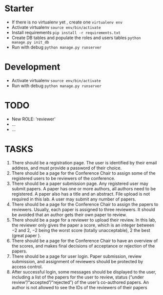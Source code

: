 # Starter
- If there is no virtualenv yet , create one
    `virtualenv env`
- Activate virtualenv
    `source env/bin/activate`
- Install requirements
    `pip install -r requirements.txt`
- Create DB tables and populate the roles and users tables
    `python manage.py init_db`
- Run with debug
    `python manage.py runserver`

# Development
- Activate virtualenv
    `source env/bin/activate`
- Run with debug
    `python manage.py runserver`

# TODO
- New ROLE: 'reviewer'
- ...
- ...


# TASKS
1. There should be a registration page. The user is identified by their email address, and
must provide a password of their choice.
2. There should be a page for the Conference Chair to assign some of the registered users to
be reviewers of the conference.
3. There should be a paper submission page. Any registered user may submit papers. A paper
has one or more authors, all authors need to be registered. A paper also has a title and an
abstract. File upload is not required in this lab. A user may submit any number of papers.
4. There should be a page for the Conference Chair to assign the papers to reviewers. Usually,
each paper is assigned to three reviewers. It should be avoided that an author gets their
own paper to review.
5. There should be a page for a reviewer to upload their review. In this lab, the reviewer only
gives the paper a score, which is an integer between −2 and 2, −2 being the worst score
(totally unacceptable), 2 the best (great paper ).
6. There should be a page for the Conference Chair to have an overview of the scores, and
makes final decisions of acceptance or rejection of the papers.
7. There should be a page for user login. Paper submission, review submission, and assignment
of reviewers should be protected by access control.
8. After successful login, some messages should be displayed to the user, including a list of
the papers for the user to review, status (“under review”/“accepted”/“rejected”) of the
user’s co-authored papers. An author is not allowed to see the IDs of the reviewers of their
papers
